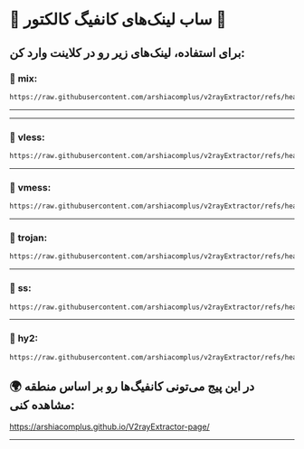 # 🌟 **ساب لینک‌های کانفیگ کالکتور** 🌟

برای استفاده، لینک‌های زیر رو در کلاینت وارد کن:
---

### 🔹 **mix**:
```bash
https://raw.githubusercontent.com/arshiacomplus/v2rayExtractor/refs/heads/main/mix/sub.html
```

---

---

### 🔹 **vless**:
```bash
https://raw.githubusercontent.com/arshiacomplus/v2rayExtractor/refs/heads/main/vless.html
```

---

### 🔹 **vmess**:
```bash
https://raw.githubusercontent.com/arshiacomplus/v2rayExtractor/refs/heads/main/vmess.html
```

---

### 🔹 **trojan**:
```bash
https://raw.githubusercontent.com/arshiacomplus/v2rayExtractor/refs/heads/main/trojan.html
```

---

### 🔹 **ss**:
```bash
https://raw.githubusercontent.com/arshiacomplus/v2rayExtractor/refs/heads/main/ss.html
```

---

### 🔹 **hy2**:
```bash
https://raw.githubusercontent.com/arshiacomplus/v2rayExtractor/refs/heads/main/hy2.html
```



## 🌍 **در این پیج می‌تونی کانفیگ‌ها رو بر اساس منطقه مشاهده کنی:**


https://arshiacomplus.github.io/V2rayExtractor-page/

---
